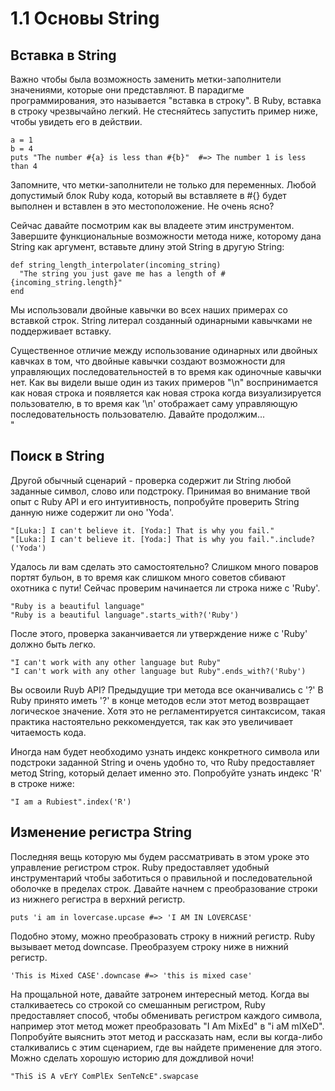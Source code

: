 ﻿# 1.1 Основы String #

## Вставка в String ##

Важно чтобы была возможность заменить метки-заполнители значениями, которые они представляют. В парадигме программирования, это называется "вставка в строку". В Ruby, вставка в строку чрезвычайно легкий. Не стесняйтесь запустить пример ниже, чтобы увидеть его в действии.

	a = 1
	b = 4
	puts "The number #{a} is less than #{b}"  #=> The number 1 is less than 4

Запомните, что метки-заполнители не только для переменных. Любой допустимый блок Ruby кода, который вы вставляете в #{} будет выполнен и вставлен в это местоположение. Не очень ясно?

Сейчас давайте посмотрим как вы владеете этим инструментом. Завершите функциональные возможности метода ниже, которому дана String как аргумент, вставьте длину этой String в другую String:

	def string_length_interpolater(incoming_string)
	  "The string you just gave me has a length of #{incoming_string.length}"
	end

Мы использовали двойные кавычки во всех наших примерах со вставкой строк. String литерал созданный одинарными кавычками не поддерживает вставку.

Существенное отличие между использование одинарных или двойных кавчках в том, что двойные кавычки создают возможности для управляющих последовательностей в то время как одиночные кавычки нет. Как вы видели выше один из таких примеров "\n" воспринимается как новая строка и появляется как новая строка когда визуализируется пользователю, в то время как '\n' отображает саму управляющую последовательность пользователю.
Давайте продолжим...  	
                                            "
## Поиск в String ##

Другой обычный сценарий - проверка содержит ли String любой заданные символ, слово или подстроку.
Принимая во внимание твой опыт с Ruby API и его интуитивность, попробуйте проверить String данную ниже содержит ли оно 'Yoda'.

	"[Luka:] I can't believe it. [Yoda:] That is why you fail."
	"[Luka:] I can't believe it. [Yoda:] That is why you fail.".include?('Yoda')

Удалось ли вам сделать это самостоятельно? Слишком много поваров портят бульон, в то время как слишком много советов сбивают охотника с пути! Сейчас проверим начинается ли строка ниже с 'Ruby'.

	"Ruby is a beautiful language"
	"Ruby is a beautiful language".starts_with?('Ruby')

После этого, проверка заканчивается ли утверждение ниже с 'Ruby' должно быть легко.

	"I can't work with any other language but Ruby"
	"I can't work with any other language but Ruby".ends_with?('Ruby')

Вы освоили Ruyb API? Предыдущие три метода все оканчивались с '?' В Ruby принято иметь '?' в конце методов если этот метод возвращает логическое значение.
Хотя это не регламентируется синтаксисом, такая практика настоятельно реккомендуется, так как это увеличивает читаемость кода.

Иногда нам будет необходимо узнать индекс конкретного символа или подстроки заданной String и очень удобно то, что Ruby предоставляет метод String, который делает именно это.
Попробуйте узнать индекс 'R' в строке ниже:

	"I am a Rubiest".index('R')

## Изменение регистра String ##

Последняя вещь которую мы будем рассматривать в этом уроке это управление регистром строк. Ruby предоставляет удобный инструментарий чтобы заботиться о правильной и последовательной оболочке в пределах строк. Давайте начнем с преобразование строки из нижнего регистра в верхний регистр.

	puts 'i am in lovercase.upcase #=> 'I AM IN LOVERCASE'

Подобно этому, можно преобразовать строку в нижний регистр. Ruby вызывает метод downcase. Преобразуем строку ниже в нижний регистр.

	'This is Mixed CASE'.downcase #=> 'this is mixed case'

На прощальной ноте, давайте затронем интересный метод. Когда вы сталкиваетесь со строкой со смешанным регистром, Ruby предоставляет способ, чтобы обменивать регистром каждого символа, например этот метод может преобразовать  "I Am MixEd" в "i aM mIXeD". Попробуйте выяснить этот метод и рассказать нам, если вы когда-либо сталкивались с этим сценарием, где вы найдете применение для этого. Можно сделать хорошую историю для дождливой ночи!

	"ThiS iS A vErY ComPlEx SenTeNcE".swapcase 






